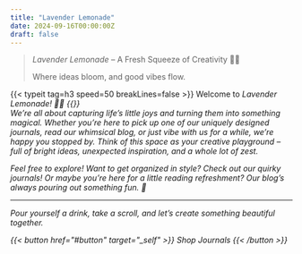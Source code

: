 ```yaml
---
title: "Lavender Lemonade"
date: 2024-09-16T00:00:00Z
draft: false
---
```

> *Lavender Lemonade* – A Fresh Squeeze of Creativity 🍋🌸
> 
> Where ideas bloom, and good vibes flow.

<div class = "jsutified-text">
{{< typeit 
  tag=h3
  speed=50
  breakLines=false
>}}
Welcome to <em>Lavender Lemonade<em>! 🌿✨
{{</ typeit >}}

<div class="animated-div" data-aos="zoom-in" data-aos-delay="300" data-aos-duration="1500"> 
We’re all about capturing life’s little joys and turning them into something magical. Whether you’re here to pick up one of our uniquely designed journals, read our whimsical blog, or just vibe with us for a while, we’re happy you stopped by. Think of this space as your creative playground – full of bright ideas, unexpected inspiration, and a whole lot of zest.  
</div>

<div class="animated-div" data-aos="zoom-in" data-aos-delay="300" data-aos-duration="1500"> 

Feel free to explore! Want to get organized in style? Check out our quirky journals! Or maybe you’re here for a little reading refreshment? Our blog’s always pouring out something fun. 🍋

----

Pour yourself a drink, take a scroll, and let’s create something beautiful together. 

</div>

<div class="animated-div" data-aos="zoom-in" data-aos-delay="300" data-aos-duration="1500"> 

{{< button href="#button" target="_self" >}}
Shop Journals 
{{< /button >}}

</div>
</div>